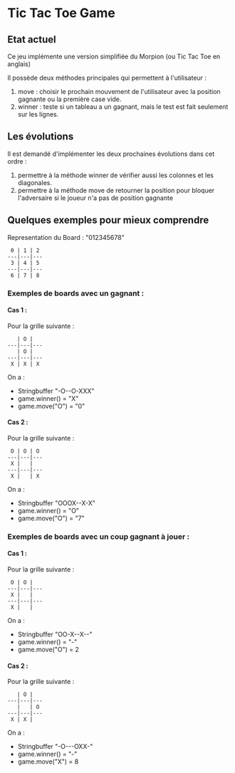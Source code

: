 # Tic Tac Toe Game

## Etat actuel

Ce jeu implémente une version simplifiée du Morpion (ou Tic Tac Toe en anglais)

Il possède deux méthodes principales qui permettent à l'utilisateur :

1. move : choisir le prochain mouvement de l'utilisateur avec la position gagnante ou la première case vide.
2. winner : teste si un tableau a un gagnant, mais le test est fait seulement sur les lignes.

## Les évolutions

Il est demandé d'implémenter les deux prochaines évolutions dans cet ordre :

1. permettre à la méthode winner de vérifier aussi les colonnes et les diagonales.
2. permettre à la méthode move de retourner la position pour bloquer l'adversaire si le joueur n'a pas de position
   gagnante

## Quelques exemples pour mieux comprendre

Representation du Board : "012345678"

```
 0 | 1 | 2   
---|---|---
 3 | 4 | 5   
---|---|---
 6 | 7 | 8
```

### Exemples de boards avec un gagnant :

#### Cas 1 :

Pour la grille suivante :

```
   | O |    
---|---|---
   | O |    
---|---|---
 X | X | X
```

On a :

- Stringbuffer "-O--O-XXX"
- game.winner() = "X"
- game.move("O") = "0"

#### Cas 2 :

Pour la grille suivante :

```
 O | O | O   
---|---|---
 X |   |    
---|---|---
 X |   | X
```

On a :

- Stringbuffer "OOOX--X-X"
- game.winner() = "O"
- game.move("O") = "7"

### Exemples de boards avec un coup gagnant à jouer :

#### Cas 1 :

Pour la grille suivante :

```
 O | O |    
---|---|---
 X |   |    
---|---|---
 X |   | 
```

On a :

- Stringbuffer "OO-X--X--"
- game.winner() = "-"
- game.move("O") = 2

#### Cas 2 :

Pour la grille suivante :

```
   | O |    
---|---|---
   |   | O   
---|---|---
 X | X | 
```

On a :

- Stringbuffer "-O---OXX-"
- game.winner() = "-"
- game.move("X") = 8

